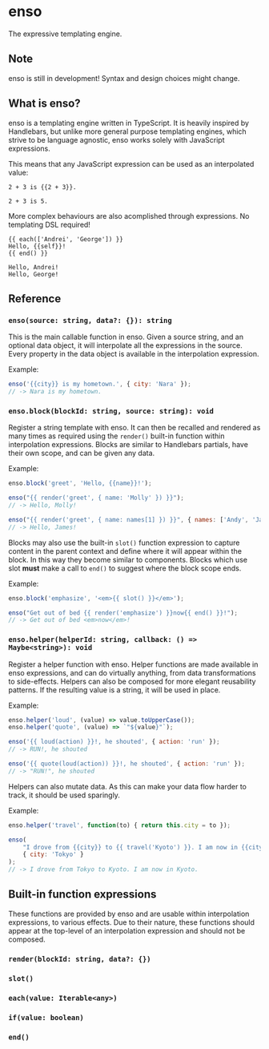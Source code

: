 # enso
The expressive templating engine.

## Note
enso is still in development! Syntax and design choices might change.

## What is enso?

enso is a templating engine written in TypeScript. It is heavily inspired by Handlebars, but unlike more general purpose templating engines, which strive to be language agnostic, enso works solely with JavaScript expressions.

This means that any JavaScript expression can be used as an interpolated value:

```
2 + 3 is {{2 + 3}}.
```
```
2 + 3 is 5.
```

More complex behaviours are also acomplished through expressions. No templating DSL required!

```
{{ each(['Andrei', 'George']) }}
Hello, {{self}}!
{{ end() }}
```
```
Hello, Andrei!
Hello, George!
```

## Reference

### `enso(source: string, data?: {}): string`

This is the main callable function in enso. Given a source string, and an optional data object, it will interpolate all the expressions in the source. Every property in the data object is available in the interpolation expression.

Example:

```js
enso('{{city}} is my hometown.', { city: 'Nara' });
// -> Nara is my hometown.
```
### `enso.block(blockId: string, source: string): void`

Register a string template with enso. It can then be recalled and rendered as many times as required using the `render()` built-in function within interpolation expressions. Blocks are similar to Handlebars partials, have their own scope, and can be given any data.

Example:

```js
enso.block('greet', 'Hello, {{name}}!');

enso("{{ render('greet', { name: 'Molly' }) }}");
// -> Hello, Molly!

enso("{{ render('greet', { name: names[1] }) }}", { names: ['Andy', 'James'] });
// -> Hello, James!
```

Blocks may also use the built-in `slot()` function expression to capture content in the parent context and define where it will appear within the block. In this way they become similar to components. Blocks which use slot **must** make a call to `end()` to suggest where the block scope ends.

Example:

```js
enso.block('emphasize', '<em>{{ slot() }}</em>');

enso("Get out of bed {{ render('emphasize') }}now{{ end() }}!");
// -> Get out of bed <em>now</em>!
```

### `enso.helper(helperId: string, callback: () => Maybe<string>): void`

Register a helper function with enso. Helper functions are made available in enso expressions, and can do virtually anything, from data transformations to side-effects. Helpers can also be composed for more elegant reusability patterns. If the resulting value is a string, it will be used in place.

Example:

```js
enso.helper('loud', (value) => value.toUpperCase());
enso.helper('quote', (value) => `"${value}"`);

enso('{{ loud(action) }}!, he shouted', { action: 'run' });
// -> RUN!, he shouted

enso('{{ quote(loud(action)) }}!, he shouted', { action: 'run' });
// -> "RUN!", he shouted
```

Helpers can also mutate data. As this can make your data flow harder to track, it should be used sparingly.

Example:

```js
enso.helper('travel', function(to) { return this.city = to });

enso(
    "I drove from {{city}} to {{ travel('Kyoto') }}. I am now in {{city}}.",
    { city: 'Tokyo' }
);
// -> I drove from Tokyo to Kyoto. I am now in Kyoto.
```

## Built-in function expressions

These functions are provided by enso and are usable within interpolation expressions, to various effects. Due to their nature, these functions should appear at the top-level of an interpolation expression and should not be composed.

### `render(blockId: string, data?: {})`
### `slot()`
### `each(value: Iterable<any>)`
### `if(value: boolean)`
### `end()`